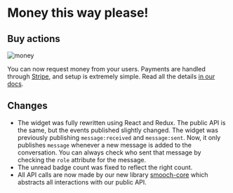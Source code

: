 # Money this way please!

## Buy actions

![money](https://media0.giphy.com/media/8LDwLDu12y6Fa/200_s.gif)

You can now request money from your users. Payments are handled through [Stripe](https://stripe.com/), and setup is extremely simple. Read all the details [in our docs](http://docs.smooch.io/javascript/#stripe).


## Changes
- The widget was fully rewritten using React and Redux. The public API is the same, but the events published slightly changed. The widget was previously publishing `message:received` and `message:sent`. Now, it only publishes `message` whenever a new message is added to the conversation. You can always check who sent that message by checking the `role` attribute for the message.
- The unread badge count was fixed to reflect the right count.
- All API calls are now made by our new library [smooch-core](https://www.npmjs.com/package/smooch-core) which abstracts all interactions with our public API.
